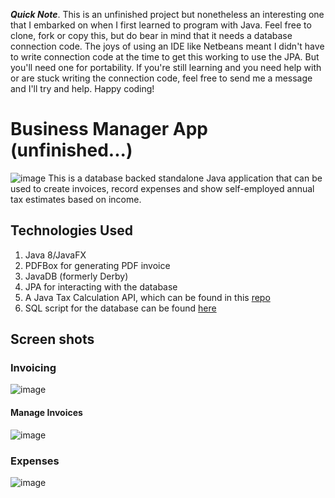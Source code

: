 _**Quick Note**_. 
This is an unfinished project but nonetheless an interesting one that I embarked on when I first learned to program with Java.
Feel free to clone, fork or copy this, but do bear in mind that it needs a database connection code. The joys of using an IDE like Netbeans meant I didn't have to write connection code at the time to get this working to use the JPA. But you'll need one for portability. If you're still learning and you need help with or are stuck writing the connection code, feel free to send me a message and I'll try and help.
Happy coding!

# Business Manager App (unfinished...)
![image](https://user-images.githubusercontent.com/31381732/57479397-3831eb80-7295-11e9-94ad-1f6f613bcc9c.png)
This is a database backed standalone Java application that can be used to create invoices, record expenses and show self-employed annual tax estimates based on income.

## Technologies Used
1. Java 8/JavaFX
2. PDFBox for generating PDF invoice
3. JavaDB (formerly Derby)
4. JPA for interacting with the database
5. A Java Tax Calculation API, which can be found in this [repo](https://github.com/Codeama/UK_Self-Employed_Tax_Calculation_API)
6. SQL script for the database can be found [here](https://github.com/Codeama/BusinessManager/blob/master/business_manager.sql)

## Screen shots
### Invoicing
![image](https://user-images.githubusercontent.com/31381732/57479902-682dbe80-7296-11e9-928b-fa304d261634.png)

#### Manage Invoices
![image](https://user-images.githubusercontent.com/31381732/57485902-ccf01580-72a4-11e9-9ab6-e7a37f4f562b.png)

### Expenses
![image](https://user-images.githubusercontent.com/31381732/57480021-9b704d80-7296-11e9-9f62-8e2e9caf610d.png)
